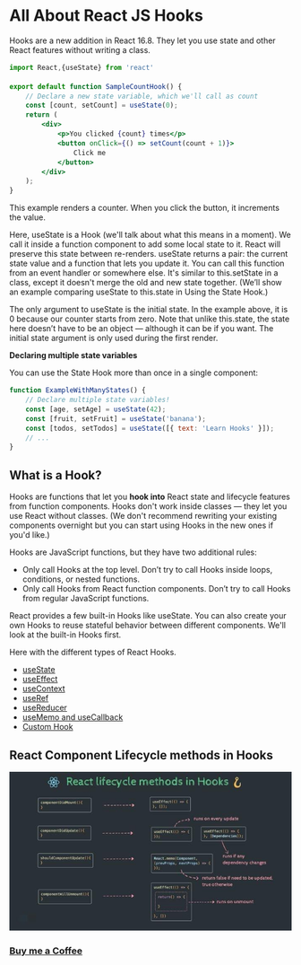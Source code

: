 # All About React JS Hooks

Hooks are a new addition in React 16.8. They let you use state and other React features without writing a class.

```jsx
import React,{useState} from 'react'

export default function SampleCountHook() {
    // Declare a new state variable, which we'll call as count
    const [count, setCount] = useState(0);
    return (
        <div>
            <p>You clicked {count} times</p>
            <button onClick={() => setCount(count + 1)}>
                Click me
            </button>
        </div>
    );
}

```

This example renders a counter. When you click the button, it increments the value.

Here, useState is a Hook (we'll talk about what this means in a moment). We call it inside a function component to add some local state to it. React will preserve this state between re-renders. useState returns a pair: the current state value and a function that lets you update it. You can call this function from an event handler or somewhere else. It's similar to this.setState in a class, except it doesn't merge the old and new state together. (We’ll show an example comparing useState to this.state in Using the State Hook.)

The only argument to useState is the initial state. In the example above, it is 0 because our counter starts from zero. Note that unlike this.state, the state here doesn’t have to be an object — although it can be if you want. The initial state argument is only used during the first render.

**Declaring multiple state variables**

You can use the State Hook more than once in a single component:

```jsx
function ExampleWithManyStates() {
    // Declare multiple state variables!
    const [age, setAge] = useState(42);
    const [fruit, setFruit] = useState('banana');
    const [todos, setTodos] = useState([{ text: 'Learn Hooks' }]);
    // ...
}

```
## What is a Hook?

Hooks are functions that let you **hook into** React state and lifecycle features from function components. Hooks don't work inside classes — they let you use React without classes. (We don't recommend rewriting your existing components overnight but you can start using Hooks in the new ones if you'd like.)

Hooks are JavaScript functions, but they have two additional rules:

- Only call Hooks at the top level. Don’t try to call Hooks inside loops, conditions, or nested functions.
- Only call Hooks from React function components. Don’t try to call Hooks from regular JavaScript functions.

React provides a few built-in Hooks like useState. You can also create your own Hooks to reuse stateful behavior between different components. We'll look at the built-in Hooks first.

Here with the different types of React Hooks.

- [useState](https://praveenoruganti.github.io/praveenoruganti-reactjs/7_Hooks/1_useState)
- [useEffect](https://praveenoruganti.github.io/praveenoruganti-reactjs/7_Hooks/2_useEffect)
- [useContext](https://praveenoruganti.github.io/praveenoruganti-reactjs/7_Hooks/3_useContext)
- [useRef](https://praveenoruganti.github.io/praveenoruganti-reactjs/7_Hooks/4_useRef)
- [useReducer](https://praveenoruganti.github.io/praveenoruganti-reactjs/7_Hooks/5_useReducer)
- [useMemo and useCallback](https://praveenoruganti.github.io/praveenoruganti-reactjs/7_Hooks/6_useMemo_useCallback)
- [Custom Hook](https://praveenoruganti.github.io/praveenoruganti-reactjs/7_Hooks/7_Custom_Hook)

## React Component Lifecycle methods in Hooks

![screenshot of the app](https://raw.githubusercontent.com/praveenoruganti/praveenoruganti-reactjs/master/7_Hooks/images/lifecycle.jpg)


### [Buy me a Coffee](http://bit.ly/2WryDT8)
